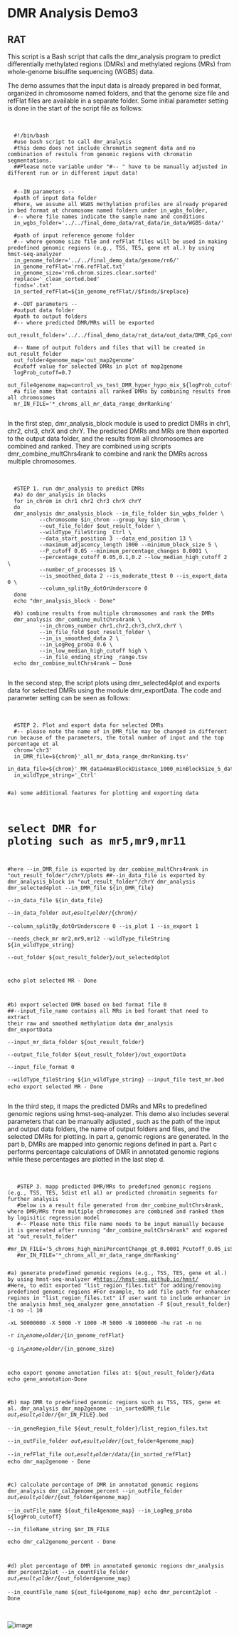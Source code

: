 # DMR Analysis Demo3

## RAT

<p>
This script is a Bash script that calls the dmr_analysis program to predict differentially methylated regions (DMRs) and methylated regions (MRs) from whole-genome bisulfite sequencing (WGBS) data.

The demo assumes that the input data is already prepared in bed format, organized in chromosome named folders, and that the genome size file and refFlat files are available in a separate folder. Some initial parameter setting is done in the start of the script file as follows:</p>
 
 <pre> 
  <code>
  #!/bin/bash
  #use bash script to call dmr_analysis
  #this demo does not include chromatin segment data and no combination of restuls from genomic regions with chromatin segmentations.
  ##Please note variable under "#-- " have to be manually adjusted in different run or in different input data! 


  #--IN parameters --
  #path of input data folder 
  #here, we assume all WGBS methylation profiles are already prepared in bed format at chromosome named folders under in_wgbs_folder,
  #-- where file names indicate the sample name and conditions
  in_wgbs_folder='../../final_demo_data/rat_data/in_data/WGBS-data/' 

  #path of input reference genome folder 
  #-- where genome size file and refFlat files will be used in making predefined genomic regions (e.g., TSS, TES, gene et al.) by using hmst-seq-analyzer
  in_genome_folder='../../final_demo_data/genome/rn6/'
  in_genome_refFlat='rn6.refFlat.txt'
  in_genome_size='rn6.chrom.sizes.clear.sorted'
  replace='_clean_sorted.bed'
  finds='.txt'
  in_sorted_refFlat=${in_genome_refFlat//$finds/$replace}

  #--OUT parameters --
  #output data folder 
  #path to output folders
  #-- where predicted DMR/MRs will be exported
  out_result_folder='../../final_demo_data/rat_data/out_data/DMR_CpG_context'

  #-- Name of output folders and files that will be created in out_result_folder
  out_folder4genome_map='out_map2genome'
  #cutoff value for selected DMRs in plot of map2genome
  logProb_cutoff=0.7
  out_file4genome_map=control_vs_test_DMR_hyper_hypo_mix_${logProb_cutoff}.csv
  #a file name that contains all ranked DMRs by combining results from all chromosomes
  mr_IN_FILE='*_chroms_all_mr_data_range_dmrRanking'
 </code>
</pre>

<p>
In the first step, dmr_analysis_block module is used to predict DMRs in chr1, chr2, chr3, chrX and chrY. 
The predicted DMRs and MRs are then exported to the output data folder, and the results from all chromosomes are combined and ranked. They are combined using scripts dmr_combine_multChrs4rank to combine and rank the DMRs across multiple chromosomes.
</p>
 
<pre> 
 <code>
  #STEP 1. run dmr_analysis to predict DMRs
  #a) do dmr_analysis in blocks
  for in_chrom in chr1 chr2 chr3 chrX chrY
  do 
  dmr_analysis dmr_analysis_block --in_file_folder $in_wgbs_folder \
          --chromosome $in_chrom --group_key $in_chrom \
          --out_file_folder $out_result_folder \
          --wildType_fileString _Ctrl \
          --data_start_position 3 --data_end_position 13 \
          --maximum_adjacency_length 1000 --minimum_block_size 5 \
          --P_cutoff 0.05 --minimum_percentage_changes 0.0001 \
          --percentage_cutoff 0.05,0.1,0.2 --low_median_high_cutoff 2 \
          --number_of_processes 15 \
          --is_smoothed_data 2 --is_moderate_ttest 0 --is_export_data 0 \
          --column_splitBy_dotOrUnderscore 0 
  done
  echo "dmr_analysis_block - Done"

  #b) combine results from multiple chromosomes and rank the DMRs
  dmr_analysis dmr_combine_multChrs4rank \
          --in_chroms_number chr1,chr2,chr3,chrX,chrY \
          --in_file_fold $out_result_folder \
          --in_is_smoothed_data 2 \
          --in_LogReg_proba 0.6 \
          --in_low_median_high_cutoff high \
          --in_file_ending_string _range.tsv 
  echo dmr_combine_multChrs4rank – Done
 </code>
</pre>

<p>
  In the second step, the script plots using dmr_selected4plot and exports data for selected DMRs using the module dmr_exportData. The code and parameter setting can be seen as follows:
</p>
 <pre> 
  <code>
  #STEP 2. Plot and export data for selected DMRs
  #-- please note the name of in_DMR_file may be changed in different run because of the parameters, the total number of input and the top percentage et al
  chrom='chr3'
  in_DMR_file=${chrom}'_all_mr_data_range_dmrRanking.tsv'
  in_data_file=${chrom}'_MR_data4maxBlockDistance_1000_minBlockSize_5_data.txt.gz'
  in_wildType_string='_Ctrl'

  #a) some additional features for plotting and exporting data
  # select DMR for ploting such as mr5,mr9,mr11
  #here --in_DMR_file is exported by dmr_combine_multChrs4rank in "out_result_folder"/chrY/plots
  ##--in_data_file is exported by dmr_analysis_block in "out_result_folder"/chrY
  dmr_analysis dmr_selected4plot --in_DMR_file ${in_DMR_file} \
          --in_data_file ${in_data_file} \
          --in_data_folder ${out_result_folder}/${chrom}/ \
          --column_splitBy_dotOrUnderscore 0 --is_plot 1 --is_export 1 \
          --needs_check_mr mr2,mr9,mr12 --wildType_fileString  ${in_wildType_string} \
          --out_folder ${out_result_folder}/out_selected4plot

  echo plot selected MR - Done

  #b) export selected DMR based on bed format file 0
  ##--input_file_name contains all MRs in bed foramt that need to extract their raw and smoothed methylation data
  dmr_analysis dmr_exportData  \
                         --input_mr_data_folder ${out_result_folder} \
                         --output_file_folder ${out_result_folder}/out_exportData \
                         --input_file_format 0 \
                         --wildType_fileString ${in_wildType_string} --input_file test_mr.bed
  echo export selected MR - Done
</code>
</pre> 
<p>
In the third step, it maps the predicted DMRs and MRs to predefined genomic regions using hmst-seq-analyzer. This demo also includes several parameters that can be manually adjusted , such as the path of the input and output data folders, the name of output folders and files, and the selected DMRs for plotting. In part a, genomic regions are generated. In the part b, DMRs are mapped into genomic regions defined in part a. Part c performs percentage calculations of DMR in annotated genomic regions while these percentages are plotted in the last step d. 
</p>
<pre> 
 <code>
   #STEP 3. mapp predicted DMR/MRs to predefined genomic regions (e.g., TSS, TES, 5dist etl al) or predicted chromatin segments for further analysis
   #below is a result file generated from dmr_combine_multChrs4rank, where DMR/MRs from multiple chromosomes are combined and ranked them by logisitic regression model 
   #-- Please note this file name needs to be input manually because it is generated after running "dmr_combine_multChrs4rank" and expored at "out_result_folder"
   #mr_IN_FILE='5_chroms_high_miniPercentChange_gt_0.0001_Pcutoff_0.05_isSmooth_2_isModTest_0__range_dmrRanking_top_0.73_minLogReg_proba_0.6'
   #mr_IN_FILE='*_chroms_all_mr_data_range_dmrRanking'

   #a) generate predefined genomic regions (e.g., TSS, TES, gene et al.) by using hmst-seq-analyzer
   #https://hmst-seq.github.io/hmst/
   #Here, to edit exported "list_region_files.txt" for adding/removing predefined genomic regions
   #For example, to add file path for enhancer reginos in "list_region_files.txt" if user want to include enhancer in the analysis
   hmst_seq_analyzer gene_annotation -F ${out_result_folder} -i no -l 10 \
           -xL 50000000 -X 5000 -Y 1000 -M 5000 -N 1000000 -hu rat -n no \
           -r ${in_genome_folder}/${in_genome_refFlat} \
           -g ${in_genome_folder}/${in_genome_size}

   echo export genome annotation files at: ${out_result_folder}/data
   echo gene_annotation-Done

   #b) map DMR to predefined genomic regions such as TSS, TES, gene et al.
   dmr_analysis dmr_map2genome --in_sortedDMR_file ${out_result_folder}/${mr_IN_FILE}.bed \
           --in_geneRegion_file ${out_result_folder}/list_region_files.txt \
           --in_outFile_folder ${out_result_folder}/${out_folder4genome_map} \
           --in_refFlat_file ${out_result_folder}/data/${in_sorted_refFlat}
   echo dmr_map2genome - Done

   #c) calculate percentage of DMR in annotated genomic regions
   dmr_analysis dmr_cal2genome_percent --in_outFile_folder ${out_result_folder}/${out_folder4genome_map} \
           --in_outFile_name ${out_file4genome_map} --in_LogReg_proba ${logProb_cutoff} \
           --in_fileName_string $mr_IN_FILE  
   echo dmr_cal2genome_percent - Done

   #d) plot percentage of DMR in annotated genomic regions
   dmr_analysis dmr_percent2plot --in_countFile_folder ${out_result_folder}/${out_folder4genome_map} \
           --in_countFile_name ${out_file4genome_map}
   echo dmr_percent2plot - Done
   </code>
</pre>
  

![image](https://user-images.githubusercontent.com/79196757/226301872-bccc8e80-dd59-4de7-9769-8d425d70caea.png)


